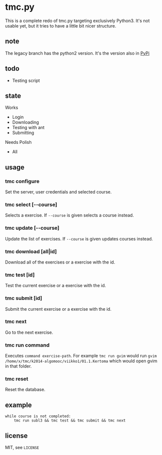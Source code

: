 tmc.py
======

This is a complete redo of tmc.py targeting exclusively Python3. It's not usable
yet, but it tries to have a little bit nicer structure.

note
----

The legacy branch has the python2 version. It's the version also in [PyPi](https://pypi.python.org/pypi/tmc/0.2.2)

todo
----

* Testing script

state
-----

Works

* Login
* Downloading
* Testing with ant
* Submitting

Needs Polish

* All

usage
----

### tmc configure

Set the server, user credentials and selected course.

### tmc select [--course]

Selects a exercise. If `--course` is given selects a course instead.

### tmc update [--course]

Update the list of exercises. If `--course` is given updates courses instead.

### tmc download [all|id]

Download all of the exercises or a exercise with the id.

### tmc test [id]

Test the current exercise or a exercise with the id.

### tmc submit [id]

Submit the current exercise or a exercise with the id.

### tmc next

Go to the next exercise.

### tmc run command

Executes `command exercise-path`. For example `tmc run gvim` would run
`gvim /home/x/tmc/k2014-algomooc/viikko1/01.1.Kertoma` which would open gvim
in that folder.

### tmc reset

Reset the database.



example
-------

    while course is not completed:
        tmc run subl3 && tmc test && tmc submit && tmc next

license
-------

MIT, see `LICENSE`
